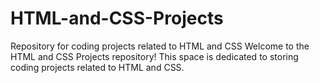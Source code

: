 # HTML-and-CSS-Projects
Repository for coding projects related to HTML and CSS
Welcome to the HTML and CSS Projects repository! This space is dedicated to storing coding projects related to HTML and CSS. 

